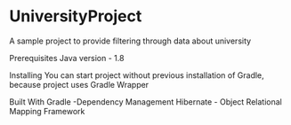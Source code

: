 # UniversityProject

A sample project to provide filtering through data about university

Prerequisites
Java version - 1.8

Installing 
You can start project without previous installation of Gradle, because project uses Gradle Wrapper


Built With Gradle -Dependency Management Hibernate - Object Relational Mapping Framework
